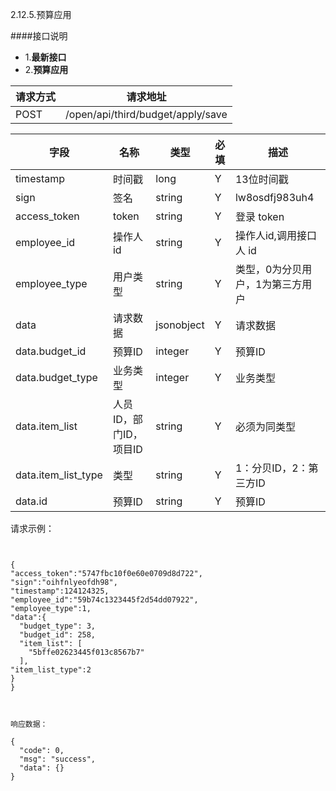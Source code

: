 2.12.5.预算应用

####接口说明
- 1.**最新接口**
- 2.**预算应用**


请求方式|请求地址
----|---
POST|/open/api/third/budget/apply/save

字段|名称|类型|必填|描述
-----|-----|----|----|----
timestamp|时间戳 |long |Y|13位时间戳
sign|签名 |string |Y|lw8osdfj983uh4
access_token|token | string |Y|登录 token
employee_id| 操作人id|string |Y|操作人id,调用接口人 id
employee_type| 用户类型|string|Y|类型，0为分贝用户，1为第三方用户
data |请求数据| jsonobject |Y|请求数据
data.budget_id|预算ID|integer |Y|预算ID
data.budget_type|业务类型|integer |Y|业务类型
data.item_list|人员ID，部门ID，项目ID|string |Y|必须为同类型
data.item_list_type|类型|string |Y|  1：分贝ID，2：第三方ID
data.id|预算ID|string |Y|预算ID

请求示例：

```


{
"access_token":"5747fbc10f0e60e0709d8d722",
"sign":"oihfnlyeofdh98",
"timestamp":124124325,
"employee_id":"59b74c1323445f2d54dd07922",
"employee_type":1,
"data":{
  "budget_type": 3,
  "budget_id": 258,
  "item_list": [
    "5bffe02623445f013c8567b7"
  ],
"item_list_type":2
}
}



响应数据：

{
  "code": 0,
  "msg": "success",
  "data": {}
}

```


